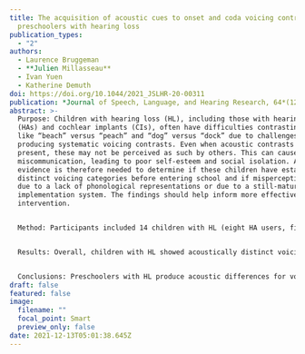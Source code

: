 ```yaml
---
title: The acquisition of acoustic cues to onset and coda voicing contrasts by
  preschoolers with hearing loss
publication_types:
  - "2"
authors:
  - Laurence Bruggeman
  - **Julien Millasseau**
  - Ivan Yuen
  - Katherine Demuth
doi: https://doi.org/10.1044/2021_JSLHR-20-00311
publication: *Journal of Speech, Language, and Hearing Research, 64*(12), 4631-4648
abstract: >-
  Purpose: Children with hearing loss (HL), including those with hearing aids
  (HAs) and cochlear implants (CIs), often have difficulties contrasting words
  like “beach” versus “peach” and “dog” versus “dock” due to challenges
  producing systematic voicing contrasts. Even when acoustic contrasts are
  present, these may not be perceived as such by others. This can cause
  miscommunication, leading to poor self-esteem and social isolation. Acoustic
  evidence is therefore needed to determine if these children have established
  distinct voicing categories before entering school and if misperceptions are
  due to a lack of phonological representations or due to a still-maturing
  implementation system. The findings should help inform more effective early
  intervention.


  Method: Participants included 14 children with HL (eight HA users, five CI users, and one bimodal) and 20 with normal hearing, all English-speaking preschoolers. In an elicited imitation task, they produced consonant–vowel–consonant minimal pair words that contrasted voicing in word-initial (onset) or word-final (coda) position at all three places of articulation (PoAs).


  Results: Overall, children with HL showed acoustically distinct voicing categories for both onsets and codas at all three PoAs. Contrasts were less systematic for codas than for onsets, as also confirmed by adults' perceptual ratings.


  Conclusions: Preschoolers with HL produce acoustic differences for voiced versus voiceless onsets and codas, indicating distinct phonological representations for both. Nonetheless, codas were less accurately perceived by adult raters, especially when produced by CI users. This suggests a protracted development of the phonetic implementation of codas, where CI users, in particular, may benefit from targeted intervention.
draft: false
featured: false
image:
  filename: ""
  focal_point: Smart
  preview_only: false
date: 2021-12-13T05:01:38.645Z
---
```

